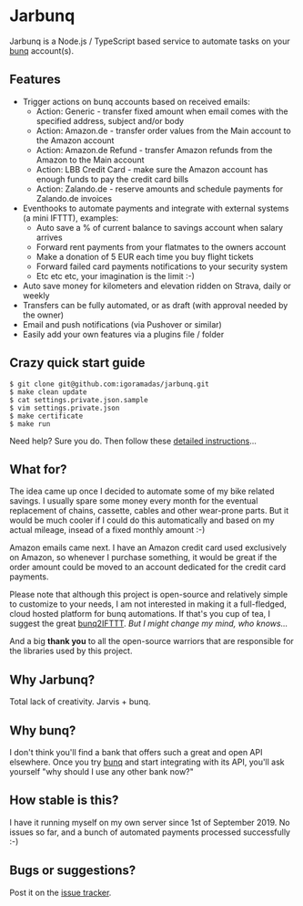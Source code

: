 # Jarbunq

Jarbunq is a Node.js / TypeScript based service to automate tasks on your [bunq](https://bunq.endtrk.com/RWXLS6/225JFQ/?sourceId=jarbunq) account(s).

## Features

- Trigger actions on bunq accounts based on received emails:
    - Action: Generic - transfer fixed amount when email comes with the specified address, subject and/or body
    - Action: Amazon.de - transfer order values from the Main account to the Amazon account
    - Action: Amazon.de Refund - transfer Amazon refunds from the Amazon to the Main account
    - Action: LBB Credit Card - make sure the Amazon account has enough funds to pay the credit card bills
    - Action: Zalando.de - reserve amounts and schedule payments for Zalando.de invoices
- Eventhooks to automate payments and integrate with external systems (a mini IFTTT), examples:
    - Auto save a % of current balance to savings account when salary arrives
    - Forward rent payments from your flatmates to the owners account
    - Make a donation of 5 EUR each time you buy flight tickets
    - Forward failed card payments notifications to your security system
    - Etc etc etc, your imagination is the limit :-)
- Auto save money for kilometers and elevation ridden on Strava, daily or weekly
- Transfers can be fully automated, or as draft (with approval needed by the owner)
- Email and push notifications (via Pushover or similar)
- Easily add your own features via a plugins file / folder

## Crazy quick start guide

    $ git clone git@github.com:igoramadas/jarbunq.git
    $ make clean update
    $ cat settings.private.json.sample
    $ vim settings.private.json
    $ make certificate
    $ make run

Need help? Sure you do. Then follow these [detailed instructions](https://github.com/igoramadas/jarbunq/wiki/Downloading-the-code)...

## What for?

The idea came up once I decided to automate some of my bike related savings. I usually spare some money every month for the eventual replacement of chains, cassette, cables and other wear-prone parts. But it would be much cooler if I could do this automatically and based on my actual mileage, insead of a fixed monthly amount :-)

Amazon emails came next. I have an Amazon credit card used exclusively on Amazon, so whenever I purchase something, it would be great if the order amount could be moved to an account dedicated for the credit card payments.

Please note that although this project is open-source and relatively simple to customize to your needs, I am not interested in making it a full-fledged, cloud hosted platform for bunq automations. If that's you cup of tea, I suggest the great [bunq2IFTTT](https://github.com/woudt/bunq2ifttt/). *But I might change my mind, who knows...*

And a big **thank you** to all the open-source warriors that are responsible for the libraries used by this project.

## Why Jarbunq?

Total lack of creativity. Jarvis + bunq.

## Why bunq?

I don't think you'll find a bank that offers such a great and open API elsewhere. Once you try [bunq](https://bunq.endtrk.com/RWXLS6/225JFQ/?sourceId=jarbunq) and start integrating with its API, you'll ask yourself "why should I use any other bank now?"

## How stable is this?

I have it running myself on my own server since 1st of September 2019. No issues so far, and a bunch of automated payments processed successfully :-)

## Bugs or suggestions?

Post it on the [issue tracker](https://github.com/igoramadas/jarbunq/issues).

